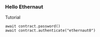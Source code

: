 ### Hello Ethernaut

Tutorial

```shell
await contract.password()
await contract.authenticate("ethernaut0")
```